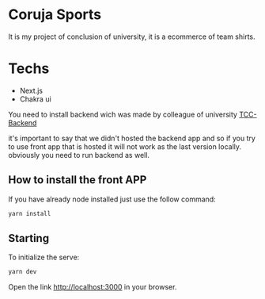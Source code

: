 # Coruja Sports

It is my project of conclusion of university, it is a ecommerce of team shirts.

# Techs

- Next.js
- Chakra ui

You need to install backend wich was made by colleague of university
[TCC-Backend](https://github.com/Uchihinha/tcc-backend)

it's important to say that we didn't hosted the backend app and so if you try to use front app that is hosted it will not work as the last version locally. obviously you need to run backend as well. 

## How to install the front APP

If you have already node installed just use the follow command:

```bash
yarn install
```

## Starting

To initialize the serve:

```bash
yarn dev
```

Open the link [http://localhost:3000](http://localhost:3000) in your browser.
